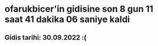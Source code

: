 # ofarukbicer'in gidisine son 8 gun 11 saat 41 dakika 06 saniye kaldi

## Gidis tarihi: 30.09.2022 :(